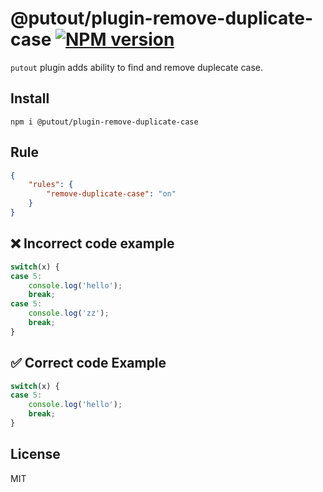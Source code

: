 # @putout/plugin-remove-duplicate-case [![NPM version][NPMIMGURL]][NPMURL]

[NPMIMGURL]: https://img.shields.io/npm/v/@putout/plugin-remove-duplicate-case.svg?style=flat&longCache=true
[NPMURL]: https://npmjs.org/package/@putout/plugin-remove-duplicate-case"npm"

`putout` plugin adds ability to find and remove duplecate case.

## Install

```
npm i @putout/plugin-remove-duplicate-case
```

## Rule

```json
{
    "rules": {
        "remove-duplicate-case": "on"
    }
}
```

## ❌ Incorrect code example

```js
switch(x) {
case 5:
    console.log('hello');
    break;
case 5:
    console.log('zz');
    break;
}
```

## ✅ Correct code Example

```js
switch(x) {
case 5:
    console.log('hello');
    break;
}
```

## License

MIT
